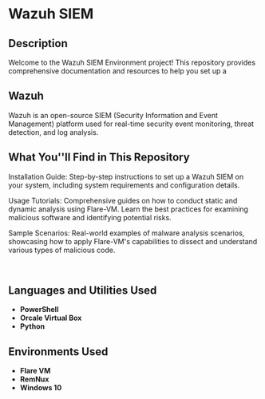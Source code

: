 <h1>Wazuh SIEM</h1>



<h2>Description</h2>
Welcome to the Wazuh SIEM Environment project! This repository provides comprehensive documentation and resources to help you set up a 
<br />

<h2>Wazuh</h2>
Wazuh is an open-source SIEM (Security Information and Event Management) platform used for real-time security event monitoring, threat detection, and log analysis.
<br/>

<h2>What You''ll Find in This Repository</h2>
Installation Guide: Step-by-step instructions to set up a Wazuh SIEM on your system, including system requirements and configuration details.

Usage Tutorials: Comprehensive guides on how to conduct static and dynamic analysis using Flare-VM. Learn the best practices for examining malicious software and identifying potential risks.

Sample Scenarios: Real-world examples of malware analysis scenarios, showcasing how to apply Flare-VM's capabilities to dissect and understand various types of malicious code.


<br/>

<h2>Languages and Utilities Used</h2>

- <b>PowerShell</b> 
- <b>Orcale Virtual Box</b>
- <b>Python</b>

<h2>Environments Used </h2>

- <b>Flare VM</b>
- <b>RemNux</b>
- <b>Windows 10</b>
